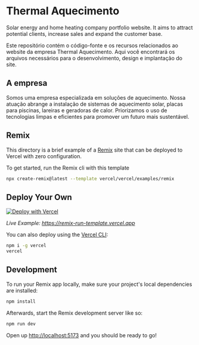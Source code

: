 # Thermal Aquecimento

Solar energy and home heating company portfolio website. It aims to attract potential clients, increase sales and expand the customer base.

Este repositório contém o código-fonte e os recursos relacionados ao website da empresa Thermal Aquecimento.
Aqui você encontrará os arquivos necessários para o desenvolvimento, design e implantação do site.

## A empresa

Somos uma empresa especializada em soluções de aquecimento.
Nossa atuação abrange a instalação de sistemas de aquecimento solar, placas para piscinas, lareiras e geradoras de calor.
Priorizamos o uso de tecnologias limpas e eficientes para promover um futuro mais sustentável.

## Remix

This directory is a brief example of a [Remix](https://remix.run/docs) site that can be deployed to Vercel with zero configuration.

To get started, run the Remix cli with this template

```sh
npx create-remix@latest --template vercel/vercel/examples/remix
```

## Deploy Your Own

[![Deploy with Vercel](https://vercel.com/button)](https://vercel.com/new/clone?repository-url=https://github.com/vercel/vercel/tree/main/examples/remix&template=remix)

_Live Example: https://remix-run-template.vercel.app_

You can also deploy using the [Vercel CLI](https://vercel.com/docs/cli):

```sh
npm i -g vercel
vercel
```

## Development

To run your Remix app locally, make sure your project's local dependencies are installed:

```sh
npm install
```

Afterwards, start the Remix development server like so:

```sh
npm run dev
```

Open up [http://localhost:5173](http://localhost:5173) and you should be ready to go!
